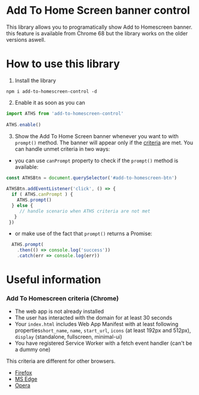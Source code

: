 # Add To Home Screen banner control

This library allows you to  programatically show Add to Homescreen banner. this feature is available from Chrome 68 but the library works on the older versions aswell.

# How to use this library

1. Install the library
````
npm i add-to-homescreen-control -d
````
2. Enable it as soon as you can
````js
import ATHS from 'add-to-homescreen-control'
  
ATHS.enable()
````
3. Show the Add To Home Screen banner whenever you want to with `prompt()` method. The banner will appear only if the [criteria](https://developers.google.com/web/fundamentals/app-install-banners#criteria) are met. You can handle unmet criteria in two ways:
- you can use `canPrompt` property to check if the `prompt()` method is available:

````js
const ATHSBtn = document.querySelector('#add-to-homescreen-btn')
  
ATHSBtn.addEventListener('click', () => {
  if ( ATHS.canPrompt ) {
    ATHS.prompt()
  } else {
     // handle scenario when ATHS criteria are not met
   }
 })
````  

- or make use of the fact that `prompt()` returns a Promise:
````js
  ATHS.prompt(
    .then(() => console.log('success'))
    .catch(err => console.log(err))
````

# Useful information 

### Add To Homescreen criteria (Chrome)
- The web app is not already installed
- The user has interacted with the domain for at least 30 seconds
- Your `index.html` includes Web App Manifest with at least following properties`short_name`, `name`, `start_url`, `icons` (at least 192px and 512px), `display` (standalone, fullscreen, minimal-ui)
- You have registered Service Worker with a fetch event handler (can't be a dummy one)

This criteria are different for other browsers. 
- [Firefox](https://developer.mozilla.org/en-US/Apps/Progressive/Add_to_home_screen#How_do_you_make_an_app_A2HS-ready)
- [MS Edge](https://docs.microsoft.com/en-us/microsoft-edge/progressive-web-apps#requirements)
- [Opera](https://dev.opera.com/articles/installable-web-apps/)



